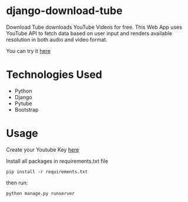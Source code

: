 # django-download-tube
Download Tube downloads YouTube Videos for free. This Web App uses YouTube API to fetch data based on user input and renders available resolution in both audio and video format.

You can try it [here](https://download-tube-1.herokuapp.com/)

# Technologies Used
* Python
* Django
* Pytube
* Bootstrap

# Usage 
Create your Youtube Key [here](https://developers.google.com/youtube/v3/getting-started)

Install all packages in requirements.txt file

`pip install -r requirements.txt`

then run:

`python manage.py runserver`


